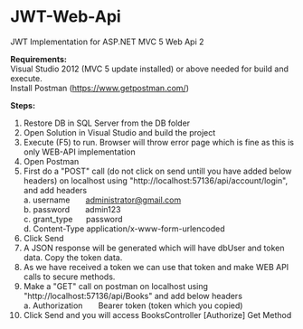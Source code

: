 # JWT-Web-Api
JWT Implementation for ASP.NET MVC 5 Web Api 2

<b>Requirements:</b> <br/>
Visual Studio 2012 (MVC 5 update installed) or above needed for build and execute.<br />
Install Postman (https://www.getpostman.com/) <br/>

<b>Steps:</b> <br/>
1. Restore DB in SQL Server from the DB folder <br/>
2. Open Solution in Visual Studio and build the project <br/>
3. Execute (F5) to run. Browser will throw error page which is fine as this is only WEB-API implementation <br/>
4. Open Postman <br/>
5. First do a "POST" call (do not click on send untill you have added below headers) on localhost using "http://localhost:57136/api/account/login", and add headers <br/>
  a. username  &nbsp;&nbsp;&nbsp;&nbsp;&nbsp;&nbsp;administrator@gmail.com <br/>
  b. password  &nbsp;&nbsp;&nbsp;&nbsp;&nbsp;&nbsp;admin123 <br/>
  c. grant_type&nbsp;&nbsp;&nbsp;&nbsp;&nbsp;&nbsp;password <br/>
  d. Content-Type application/x-www-form-urlencoded <br/>
6. Click Send <br/>
7. A JSON response will be generated which will have dbUser and token data. Copy the token data. <br/>
8. As we have received a token we can use that token and make WEB API calls to secure methods. <br/>
9. Make a "GET" call on postman on localhost using "http://localhost:57136/api/Books" and add below headers <br/>
  a. Authorization &nbsp;&nbsp;&nbsp;&nbsp;&nbsp;&nbsp;Bearer token (token which you copied) <br/>
10. Click Send and you will access BooksController [Authorize] Get Method <br/>



